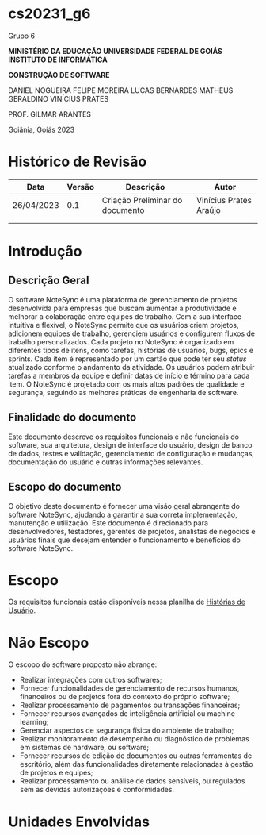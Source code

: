 # cs20231_g6
Grupo 6

**MINISTÉRIO DA EDUCAÇÃO UNIVERSIDADE FEDERAL DE GOIÁS INSTITUTO DE INFORMÁTICA**

**CONSTRUÇÃO DE SOFTWARE**

DANIEL NOGUEIRA FELIPE MOREIRA LUCAS BERNARDES MATHEUS GERALDINO VINÍCIUS PRATES

PROF. GILMAR ARANTES

Goiânia, Goiás 2023

 
# Histórico de Revisão
       
| Data | Versão | Descrição | Autor |
|------|--------|-----------|-------|
|26/04/2023|0.1|Criação Preliminar do documento|Vinícius Prates Araújo|
|      |        |           |       |
|      |        |           |       |

# Introdução

## Descrição Geral

O software NoteSync é uma plataforma de gerenciamento de projetos desenvolvida para empresas que buscam aumentar a produtividade e melhorar a colaboração entre equipes de trabalho. Com a sua interface intuitiva e flexível, o NoteSync permite que os usuários criem projetos, adicionem equipes de trabalho, gerenciem usuários e configurem fluxos de trabalho personalizados. Cada projeto no NoteSync é organizado em diferentes tipos de itens, como tarefas, histórias de usuários, bugs, epics e sprints. Cada item é representado por um cartão que pode ter seu _status_ atualizado conforme o andamento da atividade. Os usuários podem atribuir tarefas a membros da equipe e definir datas de início e término para cada item. O NoteSync é projetado com os mais altos padrões de qualidade e segurança, seguindo as melhores práticas de engenharia de software.

## Finalidade do documento

Este documento descreve os requisitos funcionais e não funcionais do software, sua arquitetura, design de interface do usuário, design de banco de dados, testes e validação, gerenciamento de configuração e mudanças, documentação do usuário e outras informações relevantes.

## Escopo do documento

O objetivo deste documento é fornecer uma visão geral abrangente do software NoteSync, ajudando a garantir a sua correta implementação, manutenção e utilização. Este documento é direcionado para desenvolvedores, testadores, gerentes de projetos, analistas de negócios e usuários finais que desejam entender o funcionamento e benefícios do software NoteSync.

# Escopo

Os requisitos funcionais estão disponíveis nessa planilha de [Histórias de Usuário](https://docs.google.com/spreadsheets/d/1K5dBzSEpHtj8qgUG6hxCSaVeO1r0RaxpB9ND4j6qjhA/edit?usp=sharing).

# Não Escopo

O escopo do software proposto não abrange:

- Realizar integrações com outros softwares;
- Fornecer funcionalidades de gerenciamento de recursos humanos, financeiros ou de projetos fora do contexto do próprio software;
- Realizar processamento de pagamentos ou transações financeiras;
- Fornecer recursos avançados de inteligência artificial ou machine learning;
- Gerenciar aspectos de segurança física do ambiente de trabalho;
- Realizar monitoramento de desempenho ou diagnóstico de problemas em sistemas de hardware, ou software;
- Fornecer recursos de edição de documentos ou outras ferramentas de escritório, além das funcionalidades diretamente relacionadas à gestão de projetos e equipes;
- Realizar processamento ou análise de dados sensíveis, ou regulados sem as devidas autorizações e conformidades.

# Unidades Envolvidas
